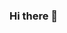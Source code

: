 ### Hi there 👋

<!--
**GayatriArora/GayatriArora** is a ✨ _special_ ✨ repository because its `README.md` (this file) appears on your GitHub profile.

:round_pushpin:Hello World! :earth_asia:  
< I’m Gayatri and I love to code :grinning: and absolutely love dogs :dog: :paw_prints: />


